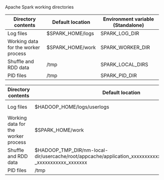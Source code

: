 Apache Spark working directories

|Directory contents   | Default location | Environment variable (Standalone) |
|---------------------|------------------|----------------------|
|Log files            | $SPARK_HOME/logs | SPARK_LOG_DIR        |
|Working data for the worker process   | $SPARK_HOME/work | SPARK_WORKER_DIR     |
|Shuffle and RDD data | /tmp             | SPARK_LOCAL_DIRS     |
| PID files           | /tmp             | SPARK_PID_DIR        |


|Directory contents   | Default location | Environment variable (YARN) |
|---------------------|------------------|----------------------|
|Log files            | $HADOOP_HOME/logs/userlogs | yarn.nodemanager.local-dirs (yarn-site.xml)
|Working data for the worker process   | $SPARK_HOME/work | SPARK_WORKER_DIR     |
|Shuffle and RDD data | $HADOOP_TMP_DIR/nm-local-dir/usercache/root/appcache/application_xxxxxxxxxxx_xxxxxxx/blockmgr-_xxxxxxxxxxx_xxxxxxx | hadoop.tmp.dir (core-site.xml) |
| PID files           | /tmp             | SPARK_PID_DIR        |